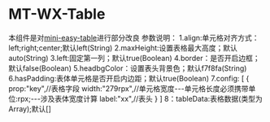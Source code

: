 # MT-WX-Table
本组件是对[mini-easy-table](https://github.com/aizhaiyu/mini-easy-table)进行部分改良
参数说明：
	1.align:单元格对齐方式：left;right;center;默认left(String)
	2.maxHeight:设置表格最大高度；默认auto(String)
	3.left:固定第一列；默认true(Boolean)
	4.border：是否开启边框；默认false(Boolean)
	5.headbgColor：设置表头背景色；默认f7f8fa(String)
	6.hasPadding:表体单元格是否开启内边距；默认true(Boolean)
	7.config: [
			 {
				 prop:"key",//表格字段
				 width:"279rpx",//单元格宽度---单元格长度必须携带单位:rpx;---涉及表体宽度计算
				 label:"xx",//表头
			 }
		 ]
	8：tableData:表格数据(类型为Array);默认[]